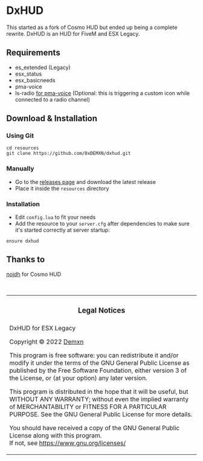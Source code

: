 # DxHUD

This started as a fork of Cosmo HUD but ended up being a complete rewrite.
DxHUD is an HUD for FiveM and ESX Legacy.

## Requirements

- es_extended (Legacy)
- esx_status
- esx_basicneeds
- pma-voice
- ls-radio [for pma-voice](https://github.com/KoolAiddTV/ls-radio) (Optional: this is triggering a custom icon while connected to a radio channel)

## Download & Installation


### Using Git

```
cd resources
git clone https://github.com/0xDEMXN/dxhud.git
```

### Manually

- Go to the [releases page](https://github.com/0xDEMXN/dxhud/releases "Releases page") and download the latest release
- Place it inside the `resources` directory

### Installation

- Edit `config.lua` to fit your needs
- Add the resource to your `server.cfg` after dependencies to make sure it's started correctly at server startup:

```
ensure dxhud
```

## Thanks to
[nojdh](https://github.com/nojdh/) for Cosmo HUD

<br>
<table><tr><td><h3 align='center'>Legal Notices</h2></tr></td>
<tr><td>
DxHUD for ESX Legacy  

Copyright © 2022  [Demxn](https://github.com/0xDEMXN)


This program is free software: you can redistribute it and/or modify
it under the terms of the GNU General Public License as published by
the Free Software Foundation, either version 3 of the License, or
(at your option) any later version.  


This program is distributed in the hope that it will be useful,
but WITHOUT ANY WARRANTY; without even the implied warranty of
MERCHANTABILITY or FITNESS FOR A PARTICULAR PURPOSE.  See the
GNU General Public License for more details.  


You should have received a copy of the GNU General Public License
along with this program.  
If not, see <https://www.gnu.org/licenses/>
</td></tr></table>
